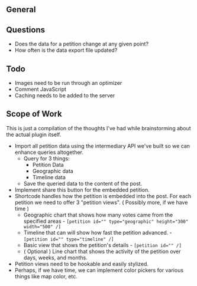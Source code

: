 ## General

## Questions
* Does the data for a petition change at any given point?
* How often is the data export file updated?

## Todo
* Images need to be run through an optimizer
* Comment JavaScript
* Caching needs to be added to the server

## Scope of Work
This is just a compilation of the thoughts I've had while brainstorming about the actual plugin itself.

* Import all petition data using the intermediary API we've built so we can enhance queries altogether.
	* Query for 3 things:
	    * Petition Data
	    * Geographic data
	    * Timeline data
	* Save the queried data to the content of the post.
* Implement share this button for the embedded petition.
* Shortcode handles how the petition is embedded into the post. For each petition we need to offer 3 "petition views". ( Possibly more, if we have time )
	* Geographic chart that shows how many votes came from the specified areas - `[petition id="" type="geographic" height="300" width="500" /]`
	* Timeline that can will show how fast the petition advanced. - `[petition id="" type="timeline" /]`
	* Basic view that shows the petition's details - `[petition id="" /]`
	* ( Optional ) Line chart that shows the activity of the petition over days, weeks, and months.
* Petition views need to be hookable and easily stylized.
* Perhaps, if we have time, we can implement color pickers for various things like map color, etc.